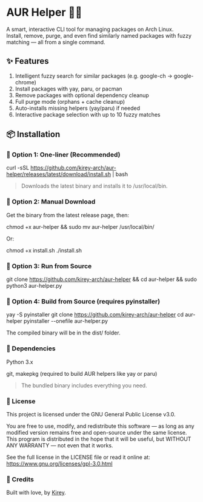 # AUR Helper 🧠🐧

A smart, interactive CLI tool for managing packages on Arch Linux.  
Install, remove, purge, and even find similarly named packages with fuzzy matching — all from a single command.

## ✨ Features

1. Intelligent fuzzy search for similar packages (e.g. google-ch → google-chrome)
2. Install packages with yay, paru, or pacman
3. Remove packages with optional dependency cleanup
4. Full purge mode (orphans + cache cleanup)
5. Auto-installs missing helpers (yay/paru) if needed
6. Interactive package selection with up to 10 fuzzy matches

## 📦 Installation

### 🔹 Option 1: One-liner (Recommended)

curl -sSL https://github.com/kirey-arch/aur-helper/releases/latest/download/install.sh | bash

> Downloads the latest binary and installs it to /usr/local/bin.


### 🔹 Option 2: Manual Download

Get the binary from the latest release page, then:

chmod +x aur-helper && sudo mv aur-helper /usr/local/bin/

Or:

chmod +x install.sh
./install.sh

### 🔹 Option 3: Run from Source

git clone https://github.com/kirey-arch/aur-helper && cd aur-helper && sudo python3 aur-helper.py

### 🔹 Option 4: Build from Source (requires pyinstaller)

yay -S pyinstaller
git clone https://github.com/kirey-arch/aur-helper
cd aur-helper
pyinstaller --onefile aur-helper.py

The compiled binary will be in the dist/ folder.

### 🧪 Dependencies

Python 3.x

git, makepkg (required to build AUR helpers like yay or paru)

> The bundled binary includes everything you need.

### 📜 License

This project is licensed under the GNU General Public License v3.0.

You are free to use, modify, and redistribute this software — as long as any modified version remains free and open-source under the same license.
This program is distributed in the hope that it will be useful, but WITHOUT ANY WARRANTY — not even that it works.

See the full license in the LICENSE file or read it online at: https://www.gnu.org/licenses/gpl-3.0.html

### 💖 Credits

Built with love, by [Kirey](https://github.com/kirey-arch).
